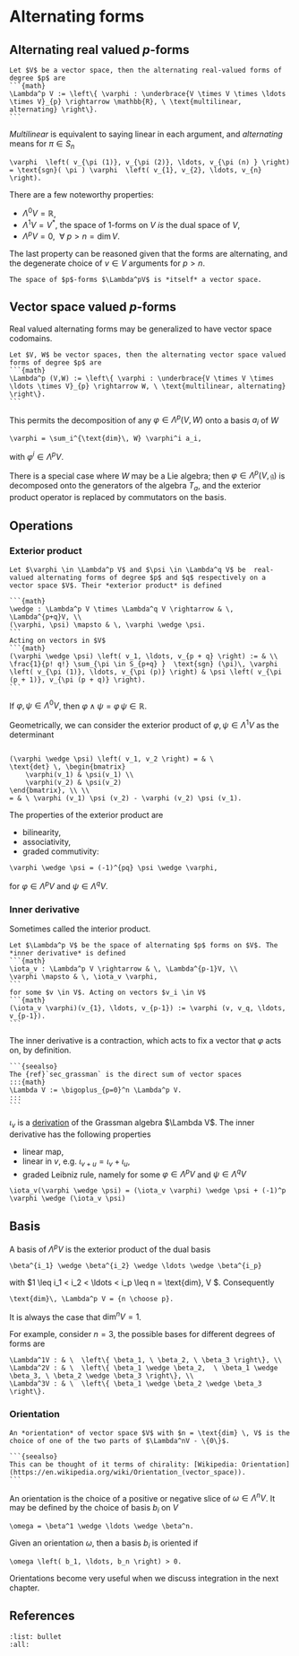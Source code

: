 # Alternating forms

## Alternating real valued $p$-forms

````{admonition} Definition: Alternating real valued $p$-forms
Let $V$ be a vector space, then the alternating real-valued forms of degree $p$ are 
```{math}
\Lambda^p V := \left\{ \varphi : \underbrace{V \times V \times \ldots \times V}_{p} \rightarrow \mathbb{R}, \ \text{multilinear, alternating} \right\}.
```
````

*Multilinear* is equivalent to saying linear in each argument, and *alternating* means for $\pi \in S_n$

```{math}
\varphi  \left( v_{\pi (1)}, v_{\pi (2)}, \ldots, v_{\pi (n) } \right) = \text{sgn}( \pi ) \varphi  \left( v_{1}, v_{2}, \ldots, v_{n} \right).
```

There are a few noteworthy properties:

- $\Lambda^0 V = \mathbb{R}$,
- $\Lambda^1 V = V^\ast$, the space of $1$-forms on $V$ *is* the dual space of $V$,
- $\Lambda^p V = 0, \ \ \forall \ p > n = \text{dim}\, V$.

The last property can be reasoned given that the forms are alternating, and the degenerate choice of $v \in V$ arguments for $p > n$.

```{hint}
The space of $p$-forms $\Lambda^pV$ is *itself* a vector space.
```

## Vector space valued $p$-forms
Real valued alternating forms may be generalized to have vector space codomains.

````{admonition} Definition: Alternating vector space valued $p$-forms
Let $V, W$ be vector spaces, then the alternating vector space valued forms of degree $p$ are 
```{math}
\Lambda^p (V,W) := \left\{ \varphi : \underbrace{V \times V \times \ldots \times V}_{p} \rightarrow W, \ \text{multilinear, alternating} \right\}.
```
````

This permits the decomposition of any $\varphi \in \Lambda^p (V, W)$ onto a basis $a_i$ of $W$
```{math}
\varphi = \sum_i^{\text{dim}\, W} \varphi^i a_i,
```
with $\varphi^i \in \Lambda^pV$.

There is a special case where $W$ may be a Lie algebra; then $\varphi \in \Lambda^p (V, \mathfrak{g})$ is decomposed onto the generators of the algebra $T_a$, and the exterior product operator is replaced by commutators on the basis.

## Operations

### Exterior product

````{admonition} Definition: Exterior product
Let $\varphi \in \Lambda^p V$ and $\psi \in \Lambda^q V$ be  real-valued alternating forms of degree $p$ and $q$ respectively on a vector space $V$. Their *exterior product* is defined

```{math}
\wedge : \Lambda^p V \times \Lambda^q V \rightarrow & \, \Lambda^{p+q}V, \\
(\varphi, \psi) \mapsto & \, \varphi \wedge \psi.
```
Acting on vectors in $V$ 
```{math}
(\varphi \wedge \psi) \left( v_1, \ldots, v_{p + q} \right) := & \\ 
\frac{1}{p! q!} \sum_{\pi \in S_{p+q} }  \text{sgn} (\pi)\, \varphi \left( v_{\pi (1)}, \ldots, v_{\pi (p)} \right) & \psi \left( v_{\pi (p + 1)}, v_{\pi (p + q)} \right).
```
````

If $\varphi, \psi \in \Lambda^0V$, then $\varphi \wedge \psi = \varphi \, \psi \in \mathbb{R}$.

Geometrically, we can consider the exterior product of $\varphi, \psi \in \Lambda^1V$ as the determinant
```{math}

(\varphi \wedge \psi) \left( v_1, v_2 \right) = & \ 
\text{det} \, \begin{bmatrix}
    \varphi(v_1) & \psi(v_1) \\
    \varphi(v_2) & \psi(v_2)
\end{bmatrix}, \\ \\
= & \ \varphi (v_1) \psi (v_2) - \varphi (v_2) \psi (v_1).
```

The properties of the exterior product are 
- bilinearity,
- associativity,
- graded commutivity:
```{math}
\varphi \wedge \psi = (-1)^{pq} \psi \wedge \varphi,
```
for $\varphi \in \Lambda^pV$ and $\psi \in \Lambda^qV$.

### Inner derivative
Sometimes called the interior product.
````{admonition} Definition: Inner derivative
Let $\Lambda^p V$ be the space of alternating $p$ forms on $V$. The *inner derivative* is defined
```{math}
\iota_v : \Lambda^p V \rightarrow & \, \Lambda^{p-1}V, \\
\varphi \mapsto & \, \iota_v \varphi,
```
for some $v \in V$. Acting on vectors $v_i \in V$
```{math}
(\iota_v \varphi)(v_{1}, \ldots, v_{p-1}) := \varphi (v, v_q, \ldots, v_{p-1}).
```
````
The inner derivative is a contraction, which acts to fix a vector that $\varphi$ acts on, by definition.

````{margin}
```{seealso}
The {ref}`sec_grassman` is the direct sum of vector spaces
:::{math}
\Lambda V := \bigoplus_{p=0}^n \Lambda^p V.
:::
```
````

$\iota_v$ is a [derivation](https://en.wikipedia.org/wiki/Derivation_(differential_algebra)) of the Grassman algebra $\Lambda V$. The inner derivative has the following properties
- linear map,
- linear in $v$, e.g. $\iota_{v+u} = \iota_{v} + \iota_{u}$,
- graded Leibniz rule, namely for some $\varphi \in \Lambda^pV$ and $\psi \in \Lambda^qV$
```{math}
\iota_v(\varphi \wedge \psi) = (\iota_v \varphi) \wedge \psi + (-1)^p \varphi \wedge (\iota_v \psi)
```

## Basis
A basis of $\Lambda^pV$ is the exterior product of the dual basis
```{math}
\beta^{i_1} \wedge \beta^{i_2} \wedge \ldots \wedge \beta^{i_p}
```
with $1 \leq i_1 < i_2 < \ldots < i_p \leq n = \text{dim}\, V $. Consequently
```{math}
\text{dim}\, \Lambda^p V = {n \choose p}.
```
It is always the case that $\text{dim}^n V = 1$.

For example, consider $n = 3$, the possible bases for different degrees of forms are
```{math}
\Lambda^1V : & \  \left\{ \beta_1, \ \beta_2, \ \beta_3 \right\}, \\
\Lambda^2V : & \  \left\{ \beta_1 \wedge \beta_2,  \ \beta_1 \wedge \beta_3, \ \beta_2 \wedge \beta_3 \right\}, \\
\Lambda^3V : & \  \left\{ \beta_1 \wedge \beta_2 \wedge \beta_3 \right\}.
```

### Orientation
````{admonition} Definition: Orientation
An *orientation* of vector space $V$ with $n = \text{dim} \, V$ is the choice of one of the two parts of $\Lambda^nV - \{0\}$.
````

````{margin}
```{seealso}
This can be thought of it terms of chirality: [Wikipedia: Orientation](https://en.wikipedia.org/wiki/Orientation_(vector_space)).
```
````

An orientation is the choice of a positive or negative slice of $\omega \in \Lambda^nV$. It may be defined by the choice of basis $b_i$ on $V$
```{math}
\omega = \beta^1 \wedge \ldots \wedge \beta^n.
```

Given an orientation $\omega$, then a basis $b_i$ is oriented if
```{math}
\omega \left( b_1, \ldots, b_n \right) > 0.
```

Orientations become very useful when we discuss integration in the next chapter.

## References
```{bibliography} references.bib
:list: bullet
:all:
```